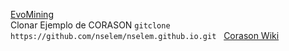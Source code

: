 
[EvoMining](http://148.247.230.39/newevomining/new/evomining_web/index.html)  
Clonar Ejemplo de CORASON `gitclone https://github.com/nselem/nselem.github.io.git`  
[Corason Wiki](https://github.com/nselem/EvoDivMet/wiki)  
